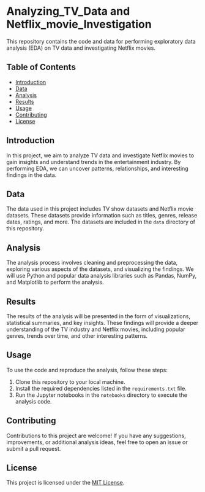 # Analyzing_TV_Data and Netflix_movie_Investigation

This repository contains the code and data for performing exploratory data analysis (EDA) on TV data and investigating Netflix movies.

## Table of Contents

- [Introduction](#introduction)
- [Data](#data)
- [Analysis](#analysis)
- [Results](#results)
- [Usage](#usage)
- [Contributing](#contributing)
- [License](#license)

## Introduction

In this project, we aim to analyze TV data and investigate Netflix movies to gain insights and understand trends in the entertainment industry. By performing EDA, we can uncover patterns, relationships, and interesting findings in the data.

## Data

The data used in this project includes TV show datasets and Netflix movie datasets. These datasets provide information such as titles, genres, release dates, ratings, and more. The datasets are included in the `data` directory of this repository.

## Analysis

The analysis process involves cleaning and preprocessing the data, exploring various aspects of the datasets, and visualizing the findings. We will use Python and popular data analysis libraries such as Pandas, NumPy, and Matplotlib to perform the analysis.

## Results

The results of the analysis will be presented in the form of visualizations, statistical summaries, and key insights. These findings will provide a deeper understanding of the TV industry and Netflix movies, including popular genres, trends over time, and other interesting patterns.

## Usage

To use the code and reproduce the analysis, follow these steps:

1. Clone this repository to your local machine.
2. Install the required dependencies listed in the `requirements.txt` file.
3. Run the Jupyter notebooks in the `notebooks` directory to execute the analysis code.

## Contributing

Contributions to this project are welcome! If you have any suggestions, improvements, or additional analysis ideas, feel free to open an issue or submit a pull request.

## License

This project is licensed under the [MIT License](LICENSE).
